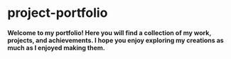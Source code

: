 # project-portfolio

#### Welcome to my portfolio! Here you will find a collection of my work, projects, and achievements. I hope you enjoy exploring my creations as much as I enjoyed making them.
